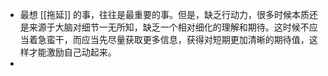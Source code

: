 - 最想 [[拖延]] 的事，往往是最重要的事。但是，缺乏行动力，很多时候本质还是来源于大脑对细节一无所知，缺乏一个相对细化的理解和期待。这时候不应当着急蛮干，而应当先尽量获取更多信息，获得对短期更加清晰的期待值，这样才能激励自己动起来。
-